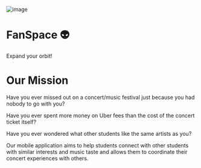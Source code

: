 ![image](https://github.com/FanSpaceHQ/.github/assets/8313325/53e8afa1-d4f7-49a1-8dcb-5208896fed00)

# FanSpace 👽
Expand your orbit!

# Our Mission
Have you ever missed out on a concert/music festival just because you had nobody to go with you?

Have you ever spent more money on Uber fees than the cost of the concert ticket itself?

Have you ever wondered what other students like the same artists as you? 

Our mobile application aims to help students connect with other students with similar interests and music taste and allows them to coordinate their concert experiences with others.

